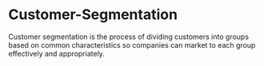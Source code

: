 # Customer-Segmentation
Customer segmentation is the process of dividing customers into groups based on common characteristics so companies can market to each group effectively and appropriately.

